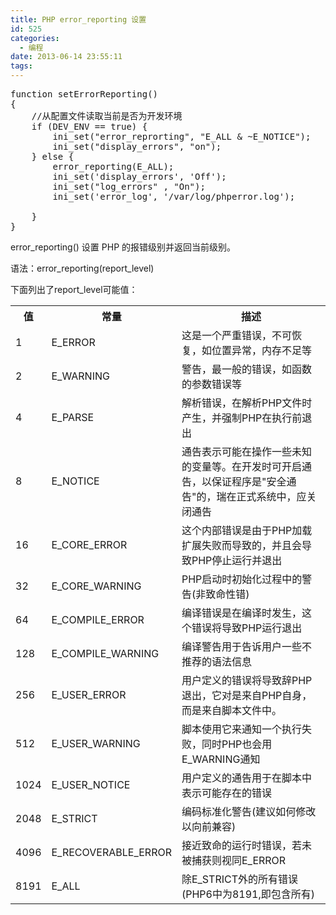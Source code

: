 ```yaml
---
title: PHP error_reporting 设置
id: 525
categories:
  - 编程
date: 2013-06-14 23:55:11
tags:
---
```


<pre class="lang:php decode:true " title="错误报告函数">function setErrorReporting()
{
    //从配置文件读取当前是否为开发环境
    if (DEV_ENV == true) {
        ini_set("error_reprorting", "E_ALL &amp; ~E_NOTICE");
        ini_set("display_errors", "on");
    } else {
        error_reporting(E_ALL);
        ini_set('display_errors', 'Off');
        ini_set("log_errors" , "On");
        ini_set('error_log', '/var/log/phperror.log');

    }
}</pre>

error_reporting() 设置 PHP 的报错级别并返回当前级别。

语法：error_reporting(report_level)

下面列出了report_level可能值：
<table><tbody><tr><th class="td100">值</th><th>常量</th><th>描述</th></tr><tr><td>1</td><td>E_ERROR</td><td>这是一个严重错误，不可恢复，如位置异常，内存不足等</td></tr><tr><td>2</td><td>E_WARNING</td><td>警告，最一般的错误，如函数的参数错误等</td></tr><tr><td>4</td><td>E_PARSE</td><td>解析错误，在解析PHP文件时产生，并强制PHP在执行前退出</td></tr><tr><td>8</td><td>E_NOTICE</td><td>通告表示可能在操作一些未知的变量等。在开发时可开启通告，以保证程序是"安全通告"的，瑞在正式系统中，应关闭通告</td></tr><tr><td>16</td><td>E_CORE_ERROR</td><td>这个内部错误是由于PHP加载扩展失败而导致的，并且会导致PHP停止运行并退出</td></tr><tr><td>32</td><td>E_CORE_WARNING</td><td>PHP启动时初始化过程中的警告(非致命性错)</td></tr><tr><td>64</td><td>E_COMPILE_ERROR</td><td>编译错误是在编译时发生，这个错误将导致PHP运行退出</td></tr><tr><td>128</td><td>E_COMPILE_WARNING</td><td>编译警告用于告诉用户一些不推荐的语法信息</td></tr><tr><td>256</td><td>E_USER_ERROR</td><td>用户定义的错误将导致辞PHP退出，它对是来自PHP自身，而是来自脚本文件中。</td></tr><tr><td>512</td><td>E_USER_WARNING</td><td>脚本使用它来通知一个执行失败，同时PHP也会用E_WARNING通知</td></tr><tr><td>1024</td><td>E_USER_NOTICE</td><td>用户定义的通告用于在脚本中表示可能存在的错误</td></tr><tr><td>2048</td><td>E_STRICT</td><td>编码标准化警告(建议如何修改以向前兼容)</td></tr><tr><td>4096</td><td>E_RECOVERABLE_ERROR</td><td>接近致命的运行时错误，若未被捕获则视同E_ERROR</td></tr><tr><td>8191</td><td>E_ALL</td><td>除E_STRICT外的所有错误(PHP6中为8191,即包含所有)</td></tr></tbody></table>

&nbsp;